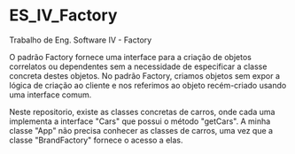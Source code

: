 # ES_IV_Factory
Trabalho de Eng. Software IV - Factory

O padrão Factory fornece uma interface para a criação de objetos correlatos ou dependentes sem a necessidade de especificar a classe concreta destes objetos. 
No padrão Factory, criamos objetos sem expor a lógica de criação ao cliente e nos referimos ao objeto recém-criado usando uma interface comum.

Neste repositorio, existe as classes concretas de carros, onde cada uma implementa a interface "Cars" que possui o método "getCars". 
A minha classe "App" não precisa conhecer as classes de carros, uma vez que a classe "BrandFactory" fornece o acesso a elas.

